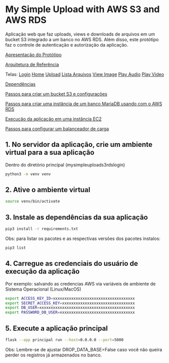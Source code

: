 # My Simple Upload with AWS S3 and AWS RDS

Aplicação web que faz uploads, views e downloads de arquivos em um bucket S3 integrado a um banco no AWS RDS. Além disso, este protótipo faz o controle de autenticação e autorização da aplicação. 

[Apresentação do Protótipo](https://github.com/armandossrecife/mysimpleuploads3rdslogin/blob/main/docs/Topicos%20Engenharia%20de%20Software%20-%20App%20Web%20com%20S3%20e%20RDS.pdf)

[Arquitetura de Referência](https://github.com/armandossrecife/mysimpleuploads3rdslogin/blob/main/docs/arquitetura.png)

Telas: [Login](https://github.com/armandossrecife/mysimpleuploads3rdslogin/blob/main/docs/login.png) 
[Home](https://github.com/armandossrecife/mysimpleuploads3rdslogin/blob/main/docs/home.png) 
[Upload](https://github.com/armandossrecife/mysimpleuploads3rdslogin/blob/main/docs/uploads.png) 
[Lista Arquivos](https://github.com/armandossrecife/mysimpleuploads3rdslogin/blob/main/docs/lista_arquivos.png) 
[View Image](https://github.com/armandossrecife/mysimpleuploads3rdslogin/blob/main/docs/view_image.png) 
[Play Audio](https://github.com/armandossrecife/mysimpleuploads3rdslogin/blob/main/docs/play_audio.png) 
[Play Video](https://github.com/armandossrecife/mysimpleuploads3rdslogin/blob/main/docs/play_video.png)

[Dependências](https://github.com/armandossrecife/mysimpleuploads3rdslogin/blob/main/docs/dependencias.md)

[Passos para criar um bucket S3 e configurações](https://github.com/armandossrecife/mysimpleuploads3rdslogin/blob/main/docs/passos_s3.md)

[Passos para criar uma instância de um banco MariaDB usando com o AWS RDS](https://github.com/armandossrecife/mysimpleuploads3rdslogin/blob/main/docs/passos_rds.md)

[Execução da aplicação em uma instância EC2](https://github.com/armandossrecife/mysimpleuploads3rdslogin/blob/main/docs/passos_ec2.md)

[Passos para configurar um balanceador de carga](https://github.com/armandossrecife/mysimpleuploads3rdslogin/blob/main/docs/passos_lb_manual.md)

## 1. No servidor da aplicação, crie um ambiente virtual para a sua aplicação

Dentro do diretório principal (mysimpleuploads3rdslogin)

```bash
python3 -m venv venv
```

## 2. Ative o ambiente virtual

```bash
source venv/bin/activate
```

## 3. Instale as dependências da sua aplicação

```bash
pip3 install -r requirements.txt
```

Obs: para listar os pacotes e as respectivas versões dos pacotes instalos:
```bash
pip3 list
```

## 4. Carregue as credenciais do usuário de execução da aplicação

Por exemplo: salvando as credencias AWS via variáveis de ambiente de Sistema Operacional (Linux/MacOS)

```bash
export ACCESS_KEY_ID=xxxxxxxxxxxxxxxxxxxxxxxxxxxxxxxxxxxx
export SECRET_ACCESS_KEY=xxxxxxxxxxxxxxxxxxxxxxxxxxxxxxxx
export DB_USER=xxxxxxxxxxxxxxxxxxxxxxxxxxxxxxxxxxxxxxxxxx
export PASSWORD_DB_USER=xxxxxxxxxxxxxxxxxxxxxxxxxxxxxxxxx
```

## 5. Execute a aplicação principal
```bash
flask --app principal run --host=0.0.0.0 --port=5000
```

Obs: Lembre-se de ajustar DROP_DATA_BASE=False caso você não queira perder os registros já armazenados no banco.
